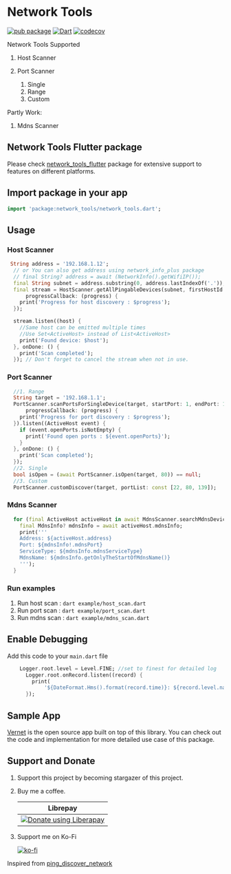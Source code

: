 # Network Tools

[![pub package](https://img.shields.io/pub/v/network_tools.svg)](https://pub.dev/packages/network_tools) [![Dart](https://github.com/osociety/network_tools/actions/workflows/dart.yml/badge.svg)](https://github.com/osociety/network_tools/actions/workflows/dart.yml) [![codecov](https://codecov.io/gh/git-elliot/network_tools/branch/main/graph/badge.svg?token=J9G2472GQZ)](https://codecov.io/gh/git-elliot/network_tools)

Network Tools Supported

1. Host Scanner

2. Port Scanner
   1. Single
   2. Range
   3. Custom

Partly Work:

1. Mdns Scanner

## Network Tools Flutter package

Please check [network_tools_flutter](https://github.com/osociety/network_tools_flutter) package for extensive support to features on different platforms.

## Import package in your app

```dart
import 'package:network_tools/network_tools.dart';
```

## Usage

### Host Scanner

```dart
 String address = '192.168.1.12';
  // or You can also get address using network_info_plus package
  // final String? address = await (NetworkInfo().getWifiIP());
  final String subnet = address.substring(0, address.lastIndexOf('.'));
  final stream = HostScanner.getAllPingableDevices(subnet, firstHostId: 1, lastHostId: 50,
      progressCallback: (progress) {
    print('Progress for host discovery : $progress');
  });

  stream.listen((host) {
    //Same host can be emitted multiple times
    //Use Set<ActiveHost> instead of List<ActiveHost>
    print('Found device: $host');
  }, onDone: () {
    print('Scan completed');
  }); // Don't forget to cancel the stream when not in use.
```

### Port Scanner

```dart
  //1. Range
  String target = '192.168.1.1';
  PortScanner.scanPortsForSingleDevice(target, startPort: 1, endPort: 1024,
      progressCallback: (progress) {
    print('Progress for port discovery : $progress');
  }).listen((ActiveHost event) {
    if (event.openPorts.isNotEmpty) {
      print('Found open ports : ${event.openPorts}');
    }
  }, onDone: () {
    print('Scan completed');
  });
  //2. Single
  bool isOpen = (await PortScanner.isOpen(target, 80)) == null;
  //3. Custom
  PortScanner.customDiscover(target, portList: const [22, 80, 139]);
```

### Mdns Scanner

```dart
  for (final ActiveHost activeHost in await MdnsScanner.searchMdnsDevices()) {
    final MdnsInfo? mdnsInfo = await activeHost.mdnsInfo;
    print('''
    Address: ${activeHost.address}
    Port: ${mdnsInfo!.mdnsPort}
    ServiceType: ${mdnsInfo.mdnsServiceType}
    MdnsName: ${mdnsInfo.getOnlyTheStartOfMdnsName()}
    ''');
  }
```

### Run examples

1. Run host scan : `dart example/host_scan.dart`
2. Run port scan : `dart example/port_scan.dart`
3. Run mdns scan : `dart example/mdns_scan.dart`

## Enable Debugging

Add this code to your `main.dart` file

```dart
    Logger.root.level = Level.FINE; //set to finest for detailed log
      Logger.root.onRecord.listen((record) {
        print(
            '${DateFormat.Hms().format(record.time)}: ${record.level.name}: ${record.loggerName}: ${record.message}');
      });
```

## Sample App

[Vernet](https://github.com/git-elliot/vernet) is the open source app built on top of this library.
You can check out the code and implementation for more detailed use case of this package.

## Support and Donate

1. Support this project by becoming stargazer of this project.
2. Buy me a coffee.

    | Librepay | 
    |----------|
    |<noscript><a href="https://liberapay.com/OpenSociety/donate"><img alt="Donate using Liberapay" src="https://liberapay.com/assets/widgets/donate.svg"></a></noscript>|

3. Support me on Ko-Fi

   [![ko-fi](https://ko-fi.com/img/githubbutton_sm.svg)](https://ko-fi.com/fs0c13ty)

Inspired from [ping_discover_network](https://github.com/andrey-ushakov/ping_discover_network)
